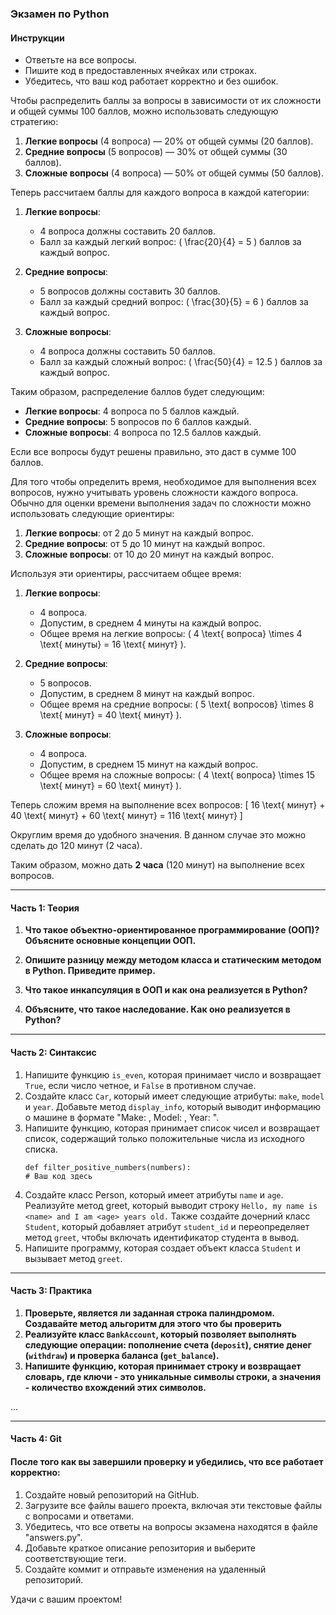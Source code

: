 ### Экзамен по Python

#### Инструкции

-   Ответьте на все вопросы.
-   Пишите код в предоставленных ячейках или строках.
-   Убедитесь, что ваш код работает корректно и без ошибок.

Чтобы распределить баллы за вопросы в зависимости от их сложности и общей суммы 100 баллов, можно использовать следующую стратегию:

1. **Легкие вопросы** (4 вопроса) — 20% от общей суммы (20 баллов).
2. **Средние вопросы** (5 вопросов) — 30% от общей суммы (30 баллов).
3. **Сложные вопросы** (4 вопроса) — 50% от общей суммы (50 баллов).

Теперь рассчитаем баллы для каждого вопроса в каждой категории:

1. **Легкие вопросы**:
   - 4 вопроса должны составить 20 баллов.
   - Балл за каждый легкий вопрос: \( \frac{20}{4} = 5 \) баллов за каждый вопрос.

2. **Средние вопросы**:
   - 5 вопросов должны составить 30 баллов.
   - Балл за каждый средний вопрос: \( \frac{30}{5} = 6 \) баллов за каждый вопрос.

3. **Сложные вопросы**:
   - 4 вопроса должны составить 50 баллов.
   - Балл за каждый сложный вопрос: \( \frac{50}{4} = 12.5 \) баллов за каждый вопрос.

Таким образом, распределение баллов будет следующим:

- **Легкие вопросы**: 4 вопроса по 5 баллов каждый.
- **Средние вопросы**: 5 вопросов по 6 баллов каждый.
- **Сложные вопросы**: 4 вопроса по 12.5 баллов каждый.

Если все вопросы будут решены правильно, это даст в сумме 100 баллов.

Для того чтобы определить время, необходимое для выполнения всех вопросов, нужно учитывать уровень сложности каждого вопроса. Обычно для оценки времени выполнения задач по сложности можно использовать следующие ориентиры:

1. **Легкие вопросы**: от 2 до 5 минут на каждый вопрос.
2. **Средние вопросы**: от 5 до 10 минут на каждый вопрос.
3. **Сложные вопросы**: от 10 до 20 минут на каждый вопрос.

Используя эти ориентиры, рассчитаем общее время:

1. **Легкие вопросы**:
   - 4 вопроса.
   - Допустим, в среднем 4 минуты на каждый вопрос.
   - Общее время на легкие вопросы: \( 4 \text{ вопроса} \times 4 \text{ минуты} = 16 \text{ минут} \).

2. **Средние вопросы**:
   - 5 вопросов.
   - Допустим, в среднем 8 минут на каждый вопрос.
   - Общее время на средние вопросы: \( 5 \text{ вопросов} \times 8 \text{ минут} = 40 \text{ минут} \).

3. **Сложные вопросы**:
   - 4 вопроса.
   - Допустим, в среднем 15 минут на каждый вопрос.
   - Общее время на сложные вопросы: \( 4 \text{ вопроса} \times 15 \text{ минут} = 60 \text{ минут} \).

Теперь сложим время на выполнение всех вопросов:
\[ 16 \text{ минут} + 40 \text{ минут} + 60 \text{ минут} = 116 \text{ минут} \]

Округлим время до удобного значения. В данном случае это можно сделать до 120 минут (2 часа).

Таким образом, можно дать **2 часа** (120 минут) на выполнение всех вопросов.

----------

#### Часть 1: Теория

1.  **Что такое объектно-ориентированное программирование (ООП)? Объясните основные концепции ООП.**

2.  **Опишите разницу между методом класса и статическим методом в Python. Приведите пример.**

3.  **Что такое инкапсуляция в ООП и как она реализуется в Python?**

4.  **Объясните, что такое наследование. Как оно реализуется в Python?**

---

#### Часть 2: Синтаксис

1.  Напишите функцию `is_even`, которая принимает число и возвращает `True`, если число четное, и `False` в противном случае.
2.  Создайте класс `Car`, который имеет следующие атрибуты: `make`, `model` и `year`. Добавьте метод `display_info`, который выводит информацию о машине в формате "Make: <make>, Model: <model>, Year: <year>".
3.  Напишите функцию, которая принимает список чисел и возвращает список, содержащий только положительные числа из исходного списка.
    ```
    def filter_positive_numbers(numbers):
    # Ваш код здесь
    ```
4.  Создайте класс Person, который имеет атрибуты `name` и `age`. Реализуйте метод greet, который выводит строку `Hello, my name is <name> and I am <age> years old.`
Также создайте дочерний класс `Student`, который добавляет атрибут `student_id` и переопределяет метод `greet`, чтобы включать идентификатор студента в вывод.
5. Напишите программу, которая создает объект класса `Student` и вызывает метод `greet`.

---
#### Часть 3: Практика

1.  **Проверьте, является ли заданная строка палиндромом. Создавайте метод альгоритм для этого что бы проверить**
2. **Реализуйте класс `BankAccount`, который позволяет выполнять следующие операции: пополнение счета (`deposit`), снятие денег (`withdraw`) и проверка баланса (`get_balance`).**
3. **Напишите функцию, которая принимает строку и возвращает словарь, где ключи - это уникальные символы строки, а значения - количество вхождений этих символов.**


...

---
#### Часть 4: Git
#### После того как вы завершили проверку и убедились, что все работает корректно:

1. Создайте новый репозиторий на GitHub.
2. Загрузите все файлы вашего проекта, включая эти текстовые файлы с вопросами и ответами.
3. Убедитесь, что все ответы на вопросы экзамена находятся в файле "answers.py".
4. Добавьте краткое описание репозитория и выберите соответствующие теги.
5. Создайте коммит и отправьте изменения на удаленный репозиторий.

Удачи с вашим проектом!















